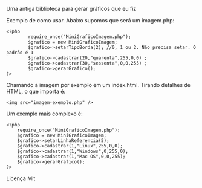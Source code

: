 Uma antiga biblioteca para gerar gráficos que eu fiz

Exemplo de como usar. Abaixo supomos que será um imagem.php:
```
<?php
        require_once("MiniGraficoImagem.php");
        $grafico = new MiniGraficoImagem;
        $grafico->setarTipoBorda(2); //0, 1 ou 2. Não precisa setar. O padrão é 1
        $grafico->cadastrar(20,"quarenta",255,0,0) ;
        $grafico->cadastrar(30,"sessenta",0,0,255) ;
        $grafico->gerarGrafico();
?>
```
Chamando a imagem por exemplo em um index.html. Tirando detalhes de HTML, o que importa é:
```
<img src="imagem-exemplo.php" />
```
Um exemplo mais complexo é:
```
<?php
	require_once("MiniGraficoImagem.php");
	$grafico = new MiniGraficoImagem;
	$grafico->setarLinhaReferencia(5);
	$grafico->cadastrar(1,"Linux",255,0,0);
	$grafico->cadastrar(1,"Windows",0,255,0);
	$grafico->cadastrar(1,"Mac OS",0,0,255);
	$grafico->gerarGrafico();
?>
```

Licença Mit
